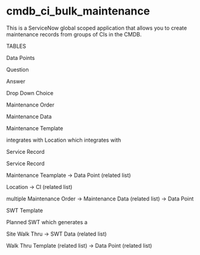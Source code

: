 # cmdb_ci_bulk_maintenance

This is a ServiceNow global scoped application that allows you to create maintenance records from groups of CIs in the CMDB.

TABLES

Data Points

Question

Answer

Drop Down Choice


Maintenance Order

Maintenance Data


Maintenance Template

integrates with Location which integrates with

Service Record


Service Record

Maintenance Teamplate -> Data Point (related list)

Location -> CI (related list)

multiple Maintenance Order -> Maintenance Data (related list) -> Data Point


SWT Template

Planned SWT which generates a 

Site Walk Thru -> SWT Data (related list)

Walk Thru Template (related list) -> Data Point (related list)
